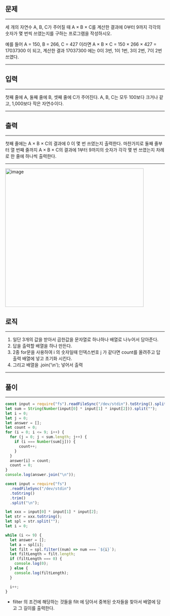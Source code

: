 ## 문제

---

세 개의 자연수 A, B, C가 주어질 때 A × B × C를 계산한 결과에 0부터 9까지 각각의 숫자가 몇 번씩 쓰였는지를 구하는 프로그램을 작성하시오.

예를 들어 A = 150, B = 266, C = 427 이라면 A × B × C = 150 × 266 × 427 = 17037300 이 되고, 계산한 결과 17037300 에는 0이 3번, 1이 1번, 3이 2번, 7이 2번 쓰였다.

---

## 입력

---

첫째 줄에 A, 둘째 줄에 B, 셋째 줄에 C가 주어진다. A, B, C는 모두 100보다 크거나 같고, 1,000보다 작은 자연수이다.

---

## 출력

---

첫째 줄에는 A × B × C의 결과에 0 이 몇 번 쓰였는지 출력한다. 마찬가지로 둘째 줄부터 열 번째 줄까지 A × B × C의 결과에 1부터 9까지의 숫자가 각각 몇 번 쓰였는지 차례로 한 줄에 하나씩 출력한다.

---

<img width="437" alt="image" src="https://user-images.githubusercontent.com/82592845/172405116-c5ac09f3-7d5a-42e9-b49b-a2ac472685e1.png">

## 로직

---

1. 일단 3개의 값을 받아서 곱한값을 문자열로 하나하나 배열로 나누어서 담아준다.
2. 답을 출력할 배열을 하나 만든다.
3. 2중 for문을 사용하여 i 의 숫자일때 인덱스번호 j 가 같다면 count를 올려주고 답 출력 배열에 넣고 초기화 시킨다.
4. 그리고 배열을 .join('\n'); 넣어서 출력

---

## 풀이

---

```jsx
const input = require("fs").readFileSync("/dev/stdin").toString().split("\n");
let sum = String(Number(input[0] * input[1] * input[2])).split("");
let i = 0;
let j = 0;
let answer = [];
let count = 0;
for (i = 0; i <= 9; i++) {
  for (j = 0; j < sum.length; j++) {
    if (i === Number(sum[j])) {
      count++;
    }
  }
  answer[i] = count;
  count = 0;
}
console.log(answer.join("\n"));
```

```jsx
const input = require("fs")
  .readFileSync("/dev/stdin")
  .toString()
  .trim()
  .split("\n");

let xxx = input[0] * input[1] * input[2];
let str = xxx.toString();
let spl = str.split("");
let i = 0;

while (i <= 9) {
  let answer = [];
  let a = spl[i];
  let filt = spl.filter((num) => num === `${i}`);
  let filtLength = filt.length;
  if (filtLength === 0) {
    console.log(0);
  } else {
    console.log(filtLength);
  }

  i++;
}
```

- filter 의 조건에 해당하는 것들을 filt 에 담아서 중복된 숫자들을 찾아서 배열에 담고 그 길이를 출력한다.
